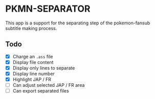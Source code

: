 # PKMN-SEPARATOR

This app is a support for the separating step of the pokemon-fansub subtitle making process.

## Todo

- [x] Charge an `.ass` file
- [x] Display file content
- [x] Display only lines to separate
- [x] Display line number
- [x] Highlight JAP / FR
- [ ] Can adjust selected JAP / FR area
- [ ] Can export separated files
